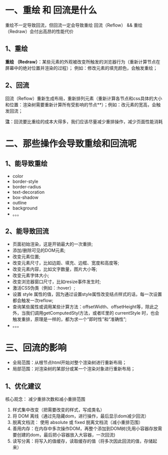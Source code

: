 # 一、重绘 和 回流是什么

重绘不一定导致回流，但回流一定会导致重绘
回流（Reflow） && 重绘（Redraw）会付出高昂的性能代价

## 1、重绘

**重绘 （Redraw）**：某些元素的外观被改变所触发的浏览器行为（重新计算节点在屏幕中的绝对位置并渲染的过程）； 例如：修改元素的填充颜色，会触发重绘；

## 2、回流

回流（Reflow）重新生成布局，重新排列元素（重新计算各节点和css具体的大小和位置：渲染树需要重新计算所有受影响的节点**）；例如：改元素的宽高，会触发回流；

**注**：回流要比重绘的成本大得多，我们应该尽量减少重排操作，减少页面性能消耗

# 二、那些操作会导致重绘和回流呢

## 1、能导致重绘

- color
- border-style
- border-radius
- text-decoration
- box-shadow
- outline
- background
- 。。。

## 2、能导致回流

- 页面初始渲染，这是开销最大的一次重排;
- 添加/删除可见的DOM元素;
- 改变元素位置;
- 改变元素尺寸，比如边距、填充、边框、宽度和高度等;
- 改变元素内容，比如文字数量，图片大小等;
- 改变元素字体大小;
- 改变浏览器窗口尺寸，比如resize事件发生时;
- 激活CSS伪类（例如：:hover）;
- 设置 style 属性的值，因为通过设置style属性改变结点样式的话，每一次设置都会触发一次reflow;
- 查询某些属性或调用某些计算方法：offsetWidth、offsetHeight等，除此之外，当我们调用getComputedStyl方法，或者IE里的 currentStyle 时，也会触发重排，原理是一样的，都为求一个“即时性”和“准确性”;
- 。。。

# 三、回流的影响

- 全局范围：从根节点html开始对整个渲染树进行重新布局；
- 局部范围：对渲染树的某部分或某一个渲染对象进行重新布局；

## 1、优化建议

核心观念： 减少重排次数和减小重排范围

1. 样式集中改变（把需要改变的样式，写成类名）
2. 将 DOM 离线（通过先隐藏dom，进行操作，最后显示dom减少回流）
3. 脱离文档流： 使用 absolute 或 fixed 脱离文档流（减小重排范围）
4. 善用内存：在内存中多次操作DOM，再整个添加到DOM树(先用小容器存放需要创建的dom，最后把小容器放入大容器，一次回流)
5. 读写分离：将写入的值缓存，读取缓存的值（将多次因此回流的值，存储起来）